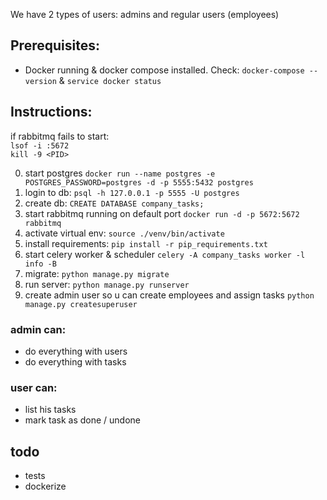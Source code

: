 We have 2 types of users: admins and regular users (employees)

## Prerequisites:
- Docker running & docker compose installed. Check: `docker-compose --version` & `service docker status`

## Instructions:


if rabbitmq fails to start:  
`lsof -i :5672`  
`kill -9 <PID>`  

0. start postgres `docker run --name postgres -e POSTGRES_PASSWORD=postgres -d -p 5555:5432 postgres`
1. login to db: `psql -h 127.0.0.1 -p 5555 -U postgres`
2. create db: `CREATE DATABASE company_tasks;`
3. start rabbitmq running on default port `docker run -d -p 5672:5672 rabbitmq`
4. activate virtual env: `source ./venv/bin/activate`
5. install requirements: `pip install -r pip_requirements.txt`
6. start celery worker & scheduler `celery -A company_tasks worker -l info -B`
7. migrate: `python manage.py migrate`
8. run server: `python manage.py runserver`
9. create admin user so u can create employees and assign tasks `python manage.py createsuperuser`

### admin can:
- do everything with users
- do everything with tasks

### user can:
- list his tasks
- mark task as done / undone

## todo
- tests
- dockerize

